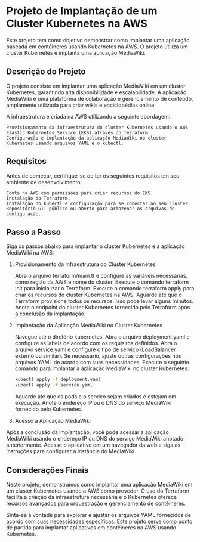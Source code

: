 # Projeto de Implantação de um Cluster Kubernetes na AWS

Este projeto tem como objetivo demonstrar como implantar uma aplicação baseada em contêineres usando Kubernetes na AWS. O projeto utiliza um cluster Kubernetes e implanta uma aplicação MediaWiki.

## Descrição do Projeto

O projeto consiste em implantar uma aplicação MediaWiki em um cluster Kubernetes, garantindo alta disponibilidade e escalabilidade. A aplicação MediaWiki é uma plataforma de colaboração e gerenciamento de conteúdo, amplamente utilizada para criar wikis e enciclopédias online.

A infraestrutura é criada na AWS utilizando a seguinte abordagem:

    Provisionamento da infraestrutura do cluster Kubernetes usando o AWS Elastic Kubernetes Service (EKS) através do Terraform.
    Configuração e implantação da aplicação MediaWiki no cluster Kubernetes usando arquivos YAML e o kubectl.

## Requisitos

Antes de começar, certifique-se de ter os seguintes requisitos em seu ambiente de desenvolvimento:

    Conta na AWS com permissões para criar recursos do EKS.
    Instalação do Terraform.
    Instalação do kubectl e configuração para se conectar ao seu cluster.
    Repositório GIT público ou aberto para armazenar os arquivos de configuração.

## Passo a Passo

Siga os passos abaixo para implantar o cluster Kubernetes e a aplicação MediaWiki na AWS:

1. Provisionamento da Infraestrutura do Cluster Kubernetes

    Abra o arquivo terraform/main.tf e configure as variáveis necessárias, como região da AWS e nome do cluster.
    Execute o comando terraform init para inicializar o Terraform.
    Execute o comando terraform apply para criar os recursos do cluster Kubernetes na AWS.
    Aguarde até que o Terraform provisione todos os recursos. Isso pode levar alguns minutos.
    Anote o endpoint do cluster Kubernetes fornecido pelo Terraform após a conclusão da implantação.

2. Implantação da Aplicação MediaWiki no Cluster Kubernetes

    Navegue até o diretório kubernetes.
    Abra o arquivo deployment.yaml e configure as labels de acordo com os requisitos definidos.
    Abra o arquivo service.yaml e configure o tipo de serviço (LoadBalancer externo ou similar).
    Se necessário, ajuste outras configurações nos arquivos YAML de acordo com suas necessidades.
    Execute o seguinte comando para implantar a aplicação MediaWiki no cluster Kubernetes:

    ```bash
    kubectl apply -f deployment.yaml
    kubectl apply -f service.yaml
    ```

    Aguarde até que os pods e o serviço sejam criados e estejam em execução.
    Anote o endereço IP ou o DNS do serviço MediaWiki fornecido pelo Kubernetes.

3. Acesso à Aplicação MediaWiki

Após a conclusão da implantação, você pode acessar a aplicação MediaWiki usando o endereço IP ou DNS do serviço MediaWiki anotado anteriormente. Acesse o aplicativo em um navegador da web e siga as instruções para configurar a instância do MediaWiki.

## Considerações Finais

Neste projeto, demonstramos como implantar uma aplicação MediaWiki em um cluster Kubernetes usando a AWS como provedor. O uso do Terraform facilita a criação da infraestrutura necessária e o Kubernetes oferece recursos avançados para orquestração e gerenciamento de contêineres.

Sinta-se à vontade para explorar e ajustar os arquivos YAML fornecidos de acordo com suas necessidades específicas. Este projeto serve como ponto de partida para implantar aplicativos em contêineres na AWS usando Kubernetes.
